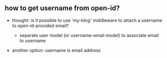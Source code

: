 ## how to get username from open-id?
  - thought: is it possible to use 'my-blog' middleware to attach a username to open-id-provided email?
    - separate user model (or username-email model) to associate email to username

  - another option: username is email address